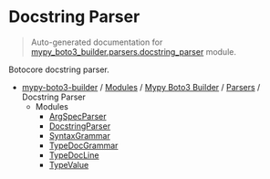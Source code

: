 # Docstring Parser

> Auto-generated documentation for [mypy_boto3_builder.parsers.docstring_parser](https://github.com/vemel/mypy_boto3_builder/blob/main/mypy_boto3_builder/parsers/docstring_parser/__init__.py) module.

Botocore docstring parser.

- [mypy-boto3-builder](../../../README.md#mypy_boto3_builder) / [Modules](../../../MODULES.md#mypy-boto3-builder-modules) / [Mypy Boto3 Builder](../../index.md#mypy-boto3-builder) / [Parsers](../index.md#parsers) / Docstring Parser
    - Modules
        - [ArgSpecParser](argspec_parser.md#argspecparser)
        - [DocstringParser](docstring_parser.md#docstringparser)
        - [SyntaxGrammar](syntax_grammar.md#syntaxgrammar)
        - [TypeDocGrammar](type_doc_grammar.md#typedocgrammar)
        - [TypeDocLine](type_doc_line.md#typedocline)
        - [TypeValue](type_value.md#typevalue)

